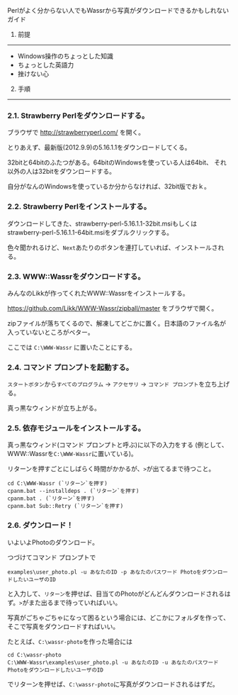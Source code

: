 Perlがよく分からない人でもWassrから写真がダウンロードできるかもしれないガイド 

1. 前提
----

- Windows操作のちょっとした知識
- ちょっとした英語力
- 挫けない心

2. 手順
----

### 2.1. Strawberry Perlをダウンロードする。

ブラウザで http://strawberryperl.com/ を開く。

とりあえず、最新版(2012.9.9)の5.16.1.1をダウンロードしてくる。

32bitと64bitのふたつがある。64bitのWindowsを使っている人は64bit、
それ以外の人は32bitをダウンロードする。

自分がなんのWindowsを使っているか分からなければ、32bit版でおｋ。

### 2.2. Strawberry Perlをインストールする。

ダウンロードしてきた、strawberry-perl-5.16.1.1-32bit.msiもしくは
strawberry-perl-5.16.1.1-64bit.msiをダブルクリックする。

色々聞かれるけど、`Next`あたりのボタンを連打していれば、インストールされる。

### 2.3. WWW::Wassrをダウンロードする。

みんなのLikkが作ってくれたWWW::Wassrをインストールする。

https://github.com/Likk/WWW-Wassr/zipball/master をブラウザで開く。

zipファイルが落ちてくるので、解凍してどこかに置く。日本語のファイル名が
入っていないところがベター。

ここでは `C:\WWW-Wassr` に置いたことにする。

### 2.4. コマンド プロンプトを起動する。

`スタートボタン`から`すべてのプログラム` → `アクセサリ` → `コマンド プロンプト`を立ち上げる。

真っ黒なウィンドが立ち上がる。

### 2.5. 依存モジュールをインストールする。

真っ黒なウィンド(コマンド プロンプトと呼ぶ)に以下の入力をする
(例として、WWW::Wassrを`C:\WWW-Wassr`に置いている)。

リターンを押すごとにしばらく時間がかかるが、`>`が出てるまで待つこと。

    cd C:\WWW-Wassr (`リターン`を押す)
    cpanm.bat --installdeps . (`リターン`を押す)
    cpanm.bat . (`リターン`を押す)
    cpanm.bat Sub::Retry (`リターン`を押す)

### 2.6. ダウンロード！

いよいよPhotoのダウンロード。

つづけてコマンド プロンプトで

    examples\user_photo.pl -u あなたのID -p あなたのパスワード PhotoをダウンロードしたいユーザのID

と入力して、`リターン`を押せば、目当てのPhotoがどんどんダウンロードされるはず。`>`がまた出るまで待っていればいい。

写真がごちゃごちゃになって困るという場合には、どこかにフォルダを作って、そこで写真をダウンロードすればいい。

たとえば、`C:\wassr-photo`を作った場合には

    cd C:\wassr-photo
    C:\WWW-Wassr\examples\user_photo.pl -u あなたのID -u あなたのパスワード PhotoをダウンロードしたいユーザのID

でリターンを押せば、`C:\wassr-photo`に写真がダウンロードされるはずだ。
